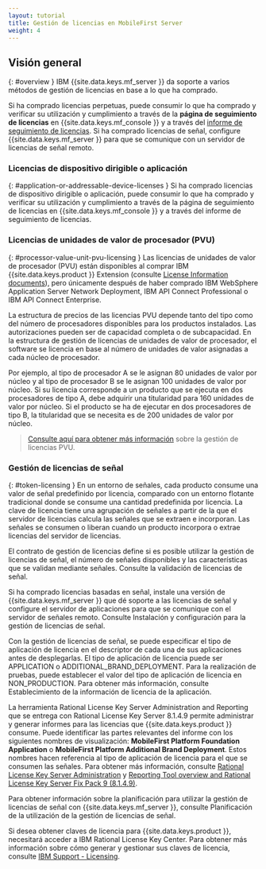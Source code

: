 ```yaml
---
layout: tutorial
title: Gestión de licencias en MobileFirst Server
weight: 4
---
```

<!-- NLS_CHARSET=UTF-8 -->
## Visión general
{: #overview }
IBM {{site.data.keys.mf_server }} da soporte a varios métodos de gestión de licencias en base a lo que ha comprado.


Si ha comprado licencias perpetuas, puede consumir lo que ha comprado y verificar su utilización y cumplimiento a través de la **página de seguimiento de licencias** en {{site.data.keys.mf_console }} y a través del [informe de seguimiento de licencias](../../administering-apps/license-tracking/#license-tracking-report).
Si ha comprado licencias de señal, configure {{site.data.keys.mf_server }} para que se comunique con un servidor de licencias de señal remoto.


### Licencias de dispositivo dirigible o aplicación
{: #application-or-addressable-device-licenses }
Si ha comprado licencias de dispositivo dirigible o aplicación, puede consumir lo que ha comprado y verificar su utilización y cumplimiento a través de la página de seguimiento de licencias en {{site.data.keys.mf_console }} y a través del informe de seguimiento de licencias.


### Licencias de unidades de valor de procesador (PVU)
{: #processor-value-unit-pvu-licensing }
Las licencias de unidades de valor de procesador (PVU) están disponibles al comprar IBM {{site.data.keys.product }} Extension (consulte [License Information documents](http://www.ibm.com/software/sla/sladb.nsf/lilookup/C154C7B1C8C840F38525800A0037B46E?OpenDocument)), pero únicamente después de haber comprado IBM WebSphere Application Server Network Deployment, IBM API Connect Professional o IBM API Connect Enterprise.


La estructura de precios de las licencias PVU depende tanto del tipo como del número de procesadores disponibles para los productos instalados.
Las autorizaciones pueden ser de capacidad completa o de subcapacidad.
En la estructura de gestión de licencias de unidades de valor de procesador, el software se licencia en base al número de unidades de valor asignadas a cada núcleo de procesador.


Por ejemplo, al tipo de procesador A se le asignan 80 unidades de valor por núcleo y al tipo de procesador B se le asignan 100 unidades de valor por núcleo.
Si su licencia corresponde a un producto que se ejecuta en dos procesadores de tipo A, debe adquirir una titularidad para 160 unidades de valor por núcleo.
Si el producto se ha de ejecutar en dos procesadores de tipo B, la titularidad que se necesita es de 200 unidades de valor por núcleo.


> [Consulte aquí para obtener más información](https://www.ibm.com/support/knowledgecenter/SS8JFY_9.2.0/com.ibm.lmt.doc/Inventory/overview/c_processor_value_unit_licenses.html) sobre la gestión de licencias PVU.
### Gestión de licencias de señal

{: #token-licensing }
En un entorno de señales, cada producto consume una valor de señal predefinido por licencia, comparado con un entorno flotante tradicional donde se consume una cantidad predefinida por licencia.
La clave de licencia tiene una agrupación de señales a partir de la que el servidor de licencias calcula las señales que se extraen e incorporan.
Las señales se consumen o liberan cuando un producto incorpora o extrae licencias del servidor de licencias.


El contrato de gestión de licencias define si es posible utilizar la gestión de licencias de señal, el número de señales disponibles y las características que se validan mediante señales.
Consulte la validación de licencias de señal.


Si ha comprado licencias basadas en señal, instale una versión de {{site.data.keys.mf_server }} que dé soporte a las licencias de señal y configure el servidor de aplicaciones para que se comunique con el servidor de señales remoto.
Consulte Instalación y configuración para la gestión de licencias de señal.


Con la gestión de licencias de señal, se puede especificar el tipo de aplicación de licencia en el descriptor de cada una de sus aplicaciones antes de desplegarlas.
El tipo de aplicación de licencia puede ser APPLICATION o ADDITIONAL_BRAND_DEPLOYMENT.
Para la realización de pruebas, puede establecer el valor del tipo de aplicación de licencia en NON_PRODUCTION.
Para obtener más información, consulte Establecimiento de la información de licencia de la aplicación.


La herramienta Rational License Key Server Administration and Reporting que se entrega con Rational License Key Server 8.1.4.9 permite administrar y generar informes para las licencias que {{site.data.keys.product }} consume.
Puede identificar las partes relevantes del informe con los siguientes nombres de visualización: **MobileFirst Platform Foundation Application** o **MobileFirst Platform Additional Brand Deployment**.
Estos nombres hacen referencia al tipo de aplicación de licencia para el que se consumen las señales.
Para obtener más información, consulte [Rational License Key Server Administration](https://www.ibm.com/support/knowledgecenter/SSSTWP_8.1.4/com.ibm.rational.license.doc/topics/c_rlks_admin_tool_overview.html) y [Reporting Tool overview and Rational License Key Server Fix Pack 9 (8.1.4.9)](http://www.ibm.com/support/docview.wss?uid=swg24040300).

Para obtener información sobre la planificación para utilizar la gestión de licencias de señal con {{site.data.keys.mf_server }}, consulte Planificación de la utilización de la gestión de licencias de señal.


Si desea obtener claves de licencia para {{site.data.keys.product }}, necesitará acceder a IBM Rational License Key Center.
Para obtener más información sobre cómo generar y gestionar sus claves de licencia, consulte [IBM Support - Licensing](http://www.ibm.com/software/rational/support/licensing/).
